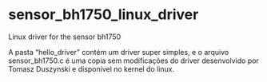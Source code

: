# sensor_bh1750_linux_driver

Linux driver for the sensor bh1750

A pasta “hello_driver” contém um driver super simples, e o arquivo sensor_bh1750.c é uma copia sem modificações do driver desenvolvido por Tomasz Duszynski e disponível no kernel do linux.
